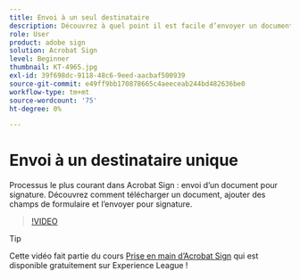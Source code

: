 ```yaml
---
title: Envoi à un seul destinataire
description: Découvrez à quel point il est facile d’envoyer un document pour signature
role: User
product: adobe sign
solution: Acrobat Sign
level: Beginner
thumbnail: KT-4965.jpg
exl-id: 39f698dc-9118-48c6-9eed-aacbaf500939
source-git-commit: e49ff9bb170878665c4aeeceab244bd482636be0
workflow-type: tm+mt
source-wordcount: '75'
ht-degree: 0%

---
```


# Envoi à un destinataire unique

Processus le plus courant dans Acrobat Sign : envoi d’un document pour signature. Découvrez comment télécharger un document, ajouter des champs de formulaire et l’envoyer pour signature.

>[!VIDEO](https://video.tv.adobe.com/v/341295?hidetitle=true)

>[!TIP]
>
>Cette vidéo fait partie du cours [Prise en main d’Acrobat Sign](https://experienceleague.adobe.com/?recommended=Sign-U-1-2020.1) qui est disponible gratuitement sur Experience League !